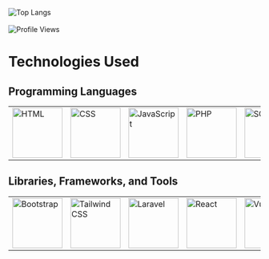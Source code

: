 ![Top Langs](https://github-readme-stats.vercel.app/api/top-langs/?username=percivalyan&theme=dark&layout=compact&card_width=500&langs_count=10)
<br><br>
![Profile Views](https://komarev.com/ghpvc/?username=percivalyan&label=Profile%20views%20%20%20%20%20%20%20%20%20&color=0e75b6&style=flat)

# Technologies Used

## Programming Languages
<table>
  <tr>
    <td><img src="https://upload.wikimedia.org/wikipedia/commons/6/61/HTML5_logo_and_wordmark.svg" alt="HTML" width="100"/></td>
    <td><img src="https://upload.wikimedia.org/wikipedia/commons/6/62/CSS3_logo_and_wordmark.svg" alt="CSS" width="100"/></td>
    <td><img src="https://upload.wikimedia.org/wikipedia/commons/6/6a/JavaScript-logo.png" alt="JavaScript" width="100"/></td>
    <td><img src="https://upload.wikimedia.org/wikipedia/commons/2/27/PHP_logo.svg" alt="PHP" width="100"/></td>
    <td><img src="https://upload.wikimedia.org/wikipedia/commons/4/47/Sql_server_logo.png" alt="SQL" width="100"/></td>
    <td><img src="https://upload.wikimedia.org/wikipedia/en/3/30/Java_programming_language_logo.svg" alt="Java" width="100"/></td>
    <td><img src="https://upload.wikimedia.org/wikipedia/commons/c/c3/Python-logo-notext.svg" alt="Python" width="100"/></td>
  </tr>
</table>

## Libraries, Frameworks, and Tools
<table>
  <tr>
    <td><img src="https://upload.wikimedia.org/wikipedia/commons/b/b2/Bootstrap_logo.svg" alt="Bootstrap" width="100"/></td>
    <td><img src="https://upload.wikimedia.org/wikipedia/commons/d/d5/Tailwind_CSS_logo.svg" alt="Tailwind CSS" width="100"/></td>
    <td><img src="https://upload.wikimedia.org/wikipedia/commons/9/9a/Laravel.svg" alt="Laravel" width="100"/></td>
    <td><img src="https://upload.wikimedia.org/wikipedia/commons/a/a7/React-icon.svg" alt="React" width="100"/></td>
    <td><img src="https://upload.wikimedia.org/wikipedia/commons/6/6a/Vue.js_Logo.svg" alt="Vue.js" width="100"/></td>
    <td><img src="https://upload.wikimedia.org/wikipedia/commons/c/cf/Angular_full_color_logo.svg" alt="Angular" width="100"/></td>
    <td><img src="https://upload.wikimedia.org/wikipedia/commons/5/5b/Spring_Framework_Logo_2018.svg" alt="Spring Boot" width="100"/></td>
  <td><img src="https://upload.wikimedia.org/wikipedia/commons/thumb/4/4f/Google_Colab_logo.svg/1200px-Google_Colab_logo.svg.png" alt="Google Colab" width="100"/></td>
  </tr>
</table>


